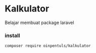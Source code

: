 # Kalkulator
Belajar membuat package laravel

### install

```
composer require oinpentuls/kalkulator
```
